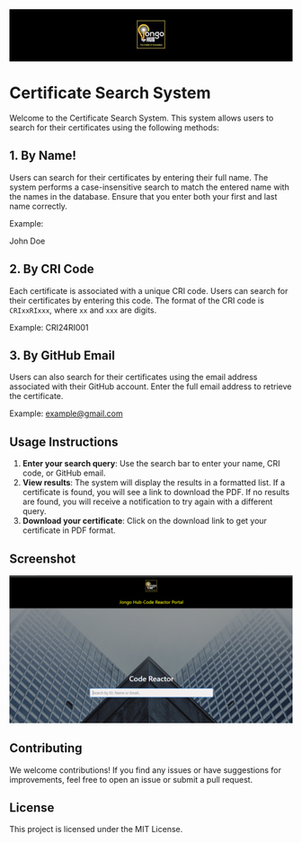 <div style="background-color: black; padding: 20px; text-align: center;">
    <img src="assets/img/logo-50x50.jpg" alt="Logo" style="width: 50px; height: 50px;">
</div>

# Certificate Search System

Welcome to the Certificate Search System. This system allows users to search for their certificates using the following methods:

## 1. By Name!

Users can search for their certificates by entering their full name. The system performs a case-insensitive search to match the entered name with the names in the database. Ensure that you enter both your first and last name correctly.

Example: 

John Doe


## 2. By CRI Code

Each certificate is associated with a unique CRI code. Users can search for their certificates by entering this code. The format of the CRI code is `CRIxxRIxxx`, where `xx` and `xxx` are digits.

Example: 
CRI24RI001


## 3. By GitHub Email

Users can also search for their certificates using the email address associated with their GitHub account. Enter the full email address to retrieve the certificate.

Example: 
example@gmail.com


## Usage Instructions

1. **Enter your search query**: Use the search bar to enter your name, CRI code, or GitHub email.
2. **View results**: The system will display the results in a formatted list. If a certificate is found, you will see a link to download the PDF. If no results are found, you will receive a notification to try again with a different query.
3. **Download your certificate**: Click on the download link to get your certificate in PDF format.

## Screenshot

![Screenshot](assets/img/screenshot.png)

## Contributing

We welcome contributions! If you find any issues or have suggestions for improvements, feel free to open an issue or submit a pull request.

## License

This project is licensed under the MIT License.
